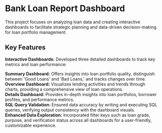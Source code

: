 
# Bank Loan Report Dashboard<br/>
This project focuses on analyzing loan data and creating interactive dashboards to facilitate strategic planning and data-driven decision-making for loan portfolio management.<br/>

## Key Features<br/>
**Interactive Dashboards:** Developed three detailed dashboards to track key metrics and loan performance:<br/>

**Summary Dashboard:** Offers insights into loan portfolio quality, distinguish between 'Good Loans' and 'Bad Loans,' and tracks changes over time.<br/>
**Overview Dashboard:** Visualizes lending activities and trends through charts, providing a comprehensive view of loan operations.<br/>
**Details Dashboard:** Provides in-depth insights into loan portfolios, borrower profiles, and performance metrics.<br/>
**SQL Query Validation:** Ensured data accuracy by writing and executing SQL queries, verifying output consistency with the dashboard visuals.<br/>
**Enhanced Data Exploration:** Incorporated filter keys such as loan grade, purpose, and verification status across all dashboards for a user-friendly, customizable experience.<br/>

